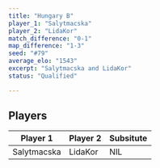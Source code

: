 ```yaml
---
title: "Hungary B"
player_1: "Salytmacska"
player_2: "LidaKor"
match_difference: "0-1"
map_difference: "1-3"
seed: "#79"
average_elo: "1543"
excerpt: "Salytmacska and LidaKor"
status: "Qualified"

---
```

## Players

| Player 1 | Player 2 | Subsitute |
| -- | -- | -- |
| Salytmacska | LidaKor | NIL |
